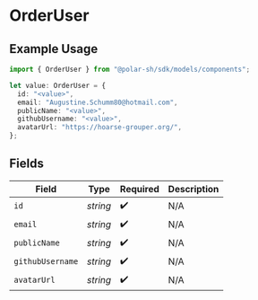 # OrderUser

## Example Usage

```typescript
import { OrderUser } from "@polar-sh/sdk/models/components";

let value: OrderUser = {
  id: "<value>",
  email: "Augustine.Schumm80@hotmail.com",
  publicName: "<value>",
  githubUsername: "<value>",
  avatarUrl: "https://hoarse-grouper.org/",
};
```

## Fields

| Field              | Type               | Required           | Description        |
| ------------------ | ------------------ | ------------------ | ------------------ |
| `id`               | *string*           | :heavy_check_mark: | N/A                |
| `email`            | *string*           | :heavy_check_mark: | N/A                |
| `publicName`       | *string*           | :heavy_check_mark: | N/A                |
| `githubUsername`   | *string*           | :heavy_check_mark: | N/A                |
| `avatarUrl`        | *string*           | :heavy_check_mark: | N/A                |